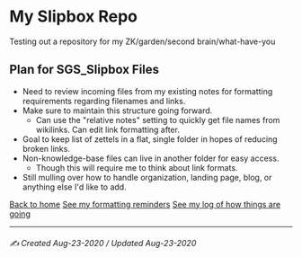 # My Slipbox Repo
Testing out a repository for my ZK/garden/second brain/what-have-you

## Plan for SGS_Slipbox Files
- Need to review incoming files from my existing notes for formatting requirements regarding filenames and links.
- Make sure to maintain this structure going forward.
	- Can use the "relative notes" setting to quickly get file names from wikilinks. Can edit link formatting after.
- Goal to keep list of zettels in a flat, single folder in hopes of reducing broken links.
- Non-knowledge-base files can live in another folder for easy access.
	- Though this will require me to think about link formats.
- Still mulling over how to handle organization, landing page, blog, or anything else I'd like to add.

[Back to home](index.md)
[See my formatting reminders](site_notes/new_format_rules.md)
[See my log of how things are going](site_notes/xp_log.md)

---

###### ✍️ Created Aug-23-2020 / Updated Aug-23-2020